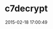 ---
layout: post
title:  "c7decrypt"
repo:   "claudijd/c7decrypt"
date:   2015-02-18 17:00:49
gemurl: http://rubygems.org/gems/c7decrypt
---